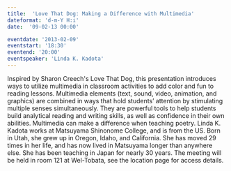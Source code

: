 ```yaml
---
title:  'Love That Dog: Making a Difference with Multimedia'
dateformat: 'd-m-Y H:i'
date:  '09-02-13 00:00'

eventdate: '2013-02-09'
eventstart: '18:30'
eventend: '20:00'
eventspeaker: 'Linda K. Kadota'
---
```


Inspired by Sharon Creech's Love That Dog, this presentation introduces ways to utilize multimedia in classroom activities to add color and fun to reading lessons. Multimedia elements (text, sound, video, animation, and graphics) are combined in ways that hold students’ attention by stimulating multiple senses simultaneously. They are powerful tools to help students build analytical reading and writing skills, as well as confidence in their own abilities. Multimedia can make a difference when teaching poetry.
Linda K. Kadota works at Matsuyama Shinonome College, and is from the US. Born in Utah, she grew up in Oregon, Idaho, and California. She has moved 29 times in her life, and has now lived in Matsuyama longer than anywhere else. She has been teaching in Japan for nearly 30 years. 
The meeting will be held in room 121 at Wel-Tobata, see the location page for access details.

